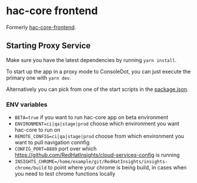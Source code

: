 # hac-core frontend

Formerly [hac-core-frontend](https://github.com/RedHatInsights/hac-core-frontend).

## Starting Proxy Service

Make sure you have the latest dependencies by running `yarn install`.

To start up the app in a proxy mode to ConsoleDot, you can just execute the primary one with `yarn dev`.

Alternatively you can pick from one of the start scripts in the [package.json](package.json).


### ENV variables

* `BETA=true` if you want to run hac-core app on beta environment
* `ENVIRONMENT=ci|qa|stage|prod` choose which environment you want hac-core to run on
* `REMOTE_CONFIG=ci|qa|stage|prod` choose from which environment you want to pull navigation connfig
* `CONFIG_PORT=8889` port over which https://github.com/RedHatInsights/cloud-services-config is running
* `INSIGHTS_CHROME=/home/example/git/RedHatInsights/insights-chrome/build` to point where your chrome is being build, in cases when you need to test chrome functions locally


